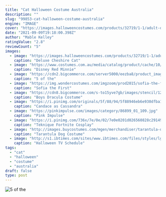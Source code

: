```yaml
---
title: "Cat Halloween Costume Australia"
description: ""
slug: "99853-cat-halloween-costume-australia"
engine: "IMAGE"
cover: "https://images.halloweencostumes.com/products/32719/1-1/adult-deluxe-cheshire-cat-costume.jpg"
date: "2021-09-09T19:18:00.398Z"
author: "Mable Kelley"
ratingValue: "2.8"
reviewCount: "5"
images:
  - image: "https://images.halloweencostumes.com/products/32719/1-1/adult-deluxe-cheshire-cat-costume.jpg"
    caption: "Deluxe Cheshire Cat"
  - image: "https://www.costumes.com.au/media/catalog/product/cache/10/image/5e06319eda06f020e43594a9c230972d/8/0/802461_2/Disney-Red-Minnie-Mouse-Infant-Girl-s-Costume--Disguise-BSDS-802461-31.jpg"
    caption: "Disney Red Minnie"
  - image: "https://cdn2.bigcommerce.com/server5000/eezba8/product_images/uploaded_images/pink-cat-svetlanakeller.jpg"
    caption: "5 of the"
  - image: "https://img.wondercostumes.com/imgzoom/prod2015/sofia-the-first-dress.jpg"
    caption: "Sofia the First"
  - image: "https://cdn8.bigcommerce.com/s-to15yve7gb/images/stencil/1280x1280/products/11930/12139/fw8709__25482.1528117677.jpg?c=2&imbypass=on"
    caption: "Boys Dracula Costume"
  - image: "https://i.pinimg.com/originals/5f/88/94/5f88946eb6e930dfba11f58edc7f87f5.jpg"
    caption: "Candace as Cassandra"
  - image: "https://pinkimpulse.com/images/category/86899_01_109.jpg"
    caption: "Pink Impulse"
  - image: "https://i.pinimg.com/736x/7e/0e/02/7e0e0201d026560828c29149396e93e3.jpg"
    caption: "Teknique Fortnite Cosplay"
  - image: "http://images.buycostumes.com/mgen/merchandiser/tarantula-dog-costume-bc-808525.jpg?zm=1600,1600,1,0,0"
    caption: "Tarantula Dog Costume"
  - image: "http://s1.ibtimes.com/sites/www.ibtimes.com/files/styles/lg/public/2014/10/22/melissa-joey.jpg"
    caption: "Halloween TV Schedule"
tags:
  - "cat"
  - "halloween"
  - "costume"
  - "australia"
draft: false
type: post
---
```



![5 of the](https://cdn2.bigcommerce.com/server5000/eezba8/product_images/uploaded_images/pink-cat-svetlanakeller.jpg "5 of the")


<!--inArticleAds-->

<!--galleryOne-->


<!--inArticleAds-->

<!--galleryTwo-->


<!--galleryThree-->


